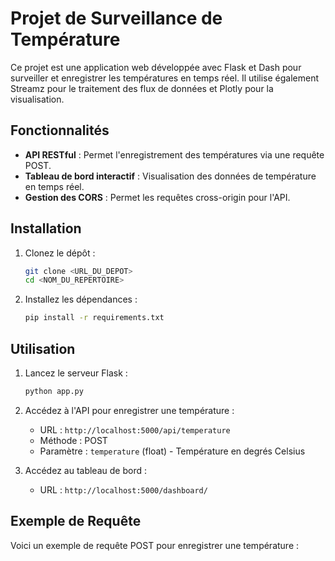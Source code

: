 # Projet de Surveillance de Température

Ce projet est une application web développée avec Flask et Dash pour surveiller et enregistrer les températures en temps réel. Il utilise également Streamz pour le traitement des flux de données et Plotly pour la visualisation.

## Fonctionnalités

- **API RESTful** : Permet l'enregistrement des températures via une requête POST.
- **Tableau de bord interactif** : Visualisation des données de température en temps réel.
- **Gestion des CORS** : Permet les requêtes cross-origin pour l'API.

## Installation

1. Clonez le dépôt :
   ```bash
   git clone <URL_DU_DEPOT>
   cd <NOM_DU_REPERTOIRE>
   ```

2. Installez les dépendances :
   ```bash
   pip install -r requirements.txt
   ```

## Utilisation

1. Lancez le serveur Flask :
   ```bash
   python app.py
   ```

2. Accédez à l'API pour enregistrer une température :
   - URL : `http://localhost:5000/api/temperature`
   - Méthode : POST
   - Paramètre : `temperature` (float) - Température en degrés Celsius

3. Accédez au tableau de bord :
   - URL : `http://localhost:5000/dashboard/`

## Exemple de Requête

Voici un exemple de requête POST pour enregistrer une température :
